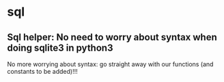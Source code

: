 # sql
Sql helper: No need to worry about syntax when doing sqlite3 in python3
---
No more worrying about syntax: go straight away with our functions (and constants to be added)!!! 

